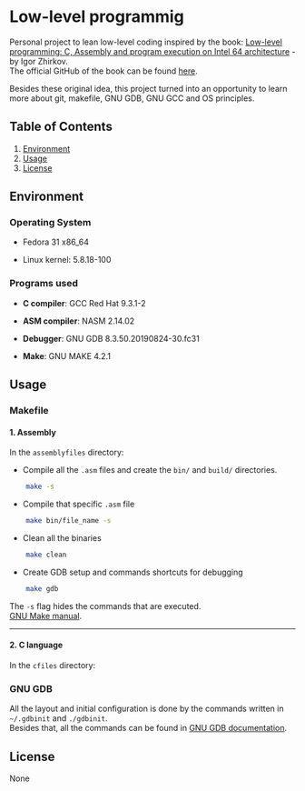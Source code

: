 # Low-level programmig

Personal project to lean low-level coding inspired by the book: [Low-level programming: C, Assembly and program execution on Intel 64 architecture](https://www.apress.com/br/book/9781484224021) - by Igor Zhirkov.  
The official GitHub of the book can be found [here](https://github.com/Apress/low-level-programming).

Besides these original idea, this project turned into an opportunity to learn more about git, makefile, GNU GDB, GNU GCC and OS principles.

## Table of Contents
1. [Environment](#environment)
2. [Usage](#usage)
3. [License](#license)

## Environment

### Operating System
- Fedora 31 x86_64

- Linux kernel: 5.8.18-100

### Programs used
* __C compiler__: GCC Red Hat 9.3.1-2

* __ASM compiler__: NASM 2.14.02

* __Debugger__: GNU GDB 8.3.50.20190824-30.fc31

* __Make__: GNU MAKE 4.2.1


## Usage 

### Makefile  
#### 1. Assembly
In the `assemblyfiles` directory:
- Compile all the `.asm` files and create the `bin/` and `build/` directories.
```bash     
    make -s
```
- Compile that specific `.asm` file 
```bash 
    make bin/file_name -s
```
- Clean all the binaries 
```bash
    make clean 
```
- Create GDB setup and commands shortcuts for debugging
```bash
    make gdb
``` 

The `-s` flag hides the commands that are executed.  
[GNU Make manual](https://www.gnu.org/software/make/manual/make.html).  

---
#### 2. C language
In the `cfiles` directory:


### GNU GDB

All the layout and initial configuration is done by the commands written in `~/.gdbinit` and `./gdbinit`.  
Besides that, all the commands can be found in [GNU GDB documentation](https://www.gnu.org/software/gdb/documentation/).


## License 

None
